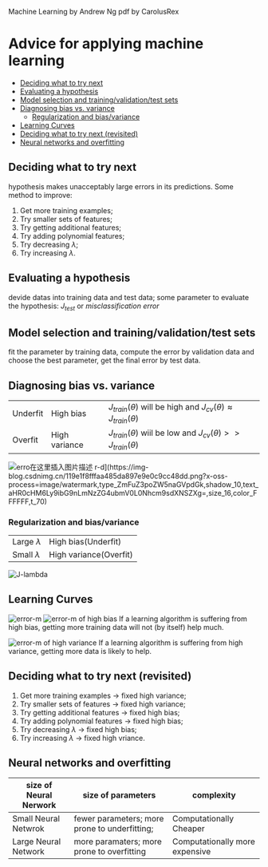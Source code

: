 Machine Learning by Andrew Ng
pdf by CarolusRex

# Advice for applying machine learning

<!-- code_chunk_output -->

- [Deciding what to try next](#deciding-what-to-try-next)
- [Evaluating a hypothesis](#evaluating-a-hypothesis)
- [Model selection and training/validation/test sets](#model-selection-and-trainingvalidationtest-sets)
- [Diagnosing bias vs. variance](#diagnosing-bias-vs-variance)
  - [Regularization and bias/variance](#regularization-and-biasvariance)
- [Learning Curves](#learning-curves)
- [Deciding what to try next (revisited)](#deciding-what-to-try-next-revisited)
- [Neural networks and overfitting](#neural-networks-and-overfitting)

<!-- /code_chunk_output -->


## Deciding what to try next
hypothesis makes unacceptably large errors in its predictions.
Some method to improve:
1. Get more training examples;
2. Try smaller sets of features;
3. Try getting additional features;
4. Try adding polynomial features;
5. Try decreasing $\lambda$;
6. Try increasing $\lambda$.

## Evaluating a hypothesis
devide datas into training data and test data;
some parameter to evaluate the hypothesis: $J_{test}$ or $misclassification\      error$

## Model selection and training/validation/test sets
fit the parameter by training data, compute the error by validation data and choose the best parameter, get the final error by test data.

## Diagnosing bias vs. variance
|				|						|												|
|-|-|-|
|Underfit	|High bias		|$J_{train}(\theta)$ will be high and $J_{cv}(\theta) \approx J_{train}(\theta)$	|
|Overfit	|High variance	|$J_{train}(\theta)$ wiil be low and $J_{cv}(\theta) >> J_{train}(\theta)$				|
![erro![在这里插入图片描述](https://img-blog.csdnimg.cn/99b4fcd7a8664293bbac99bf94433e42.png?x-oss-process=image/watermark,type_ZmFuZ3poZW5naGVpdGk,shadow_10,text_aHR0cHM6Ly9ibG9nLmNzZG4ubmV0L0Nhcm9sdXNSZXg=,size_16,color_FFFFFF,t_70)
r-d\](https://img-blog.csdnimg.cn/119e1f8fffaa485da897e9e0c9cc48dd.png?x-oss-process=image/watermark,type_ZmFuZ3poZW5naGVpdGk,shadow_10,text_aHR0cHM6Ly9ibG9nLmNzZG4ubmV0L0Nhcm9sdXNSZXg=,size_16,color_FFFFFF,t_70)](https://img-blog.csdnimg.cn/44a19f0355c64dff8fb6b6c7fba8f832.png?x-oss-process=image/watermark,type_ZmFuZ3poZW5naGVpdGk,shadow_10,text_aHR0cHM6Ly9ibG9nLmNzZG4ubmV0L0Nhcm9sdXNSZXg=,size_16,color_FFFFFF,t_70)

### Regularization and bias/variance
|||
|-|-|
|Large $\lambda$|High bias(Underfit)	|
|Small $\lambda$|High variance(Overfit)|
![J-lambda](https://img-blog.csdnimg.cn/189b5d8f9e774cad8d8a2630f6389d47.png?x-oss-process=image/watermark,type_ZmFuZ3poZW5naGVpdGk,shadow_10,text_aHR0cHM6Ly9ibG9nLmNzZG4ubmV0L0Nhcm9sdXNSZXg=,size_16,color_FFFFFF,t_70)

## Learning Curves
![error-m](https://img-blog.csdnimg.cn/7f665e062ee54e86b3aa05ed68205aff.png?x-oss-process=image/watermark,type_ZmFuZ3poZW5naGVpdGk,shadow_10,text_aHR0cHM6Ly9ibG9nLmNzZG4ubmV0L0Nhcm9sdXNSZXg=,size_16,color_FFFFFF,t_70)
![error-m of high bias](https://img-blog.csdnimg.cn/18d9bc293d4b4b16bc1b87c35e4766f0.png?x-oss-process=image/watermark,type_ZmFuZ3poZW5naGVpdGk,shadow_10,text_aHR0cHM6Ly9ibG9nLmNzZG4ubmV0L0Nhcm9sdXNSZXg=,size_16,color_FFFFFF,t_70)
If a learning algorithm is suffering from high bias, getting more training data will not (by itself) help much.

![error-m of high variance](https://img-blog.csdnimg.cn/6c3b8673ee2443889d444c06d7779afa.png?x-oss-process=image/watermark,type_ZmFuZ3poZW5naGVpdGk,shadow_10,text_aHR0cHM6Ly9ibG9nLmNzZG4ubmV0L0Nhcm9sdXNSZXg=,size_16,color_FFFFFF,t_70)
If a learning algorithm is suffering from high variance, getting more data is likely to help.

## Deciding what to try next (revisited)
1. Get more training examples $\rightarrow$ fixed high variance;
2. Try smaller sets of features $\rightarrow$ fixed high variance;
3. Try getting additional features $\rightarrow$ fixed high bias;
4. Try adding polynomial features $\rightarrow$ fixed high bias;
5. Try decreasing $\lambda$ $\rightarrow$ fixed high bias;
6. Try increasing $\lambda$ $\rightarrow$ fixed high vriance.

## Neural networks and overfitting
|size of Neural Nerwork |size of parameters         																							|complexity						|
|-|-|-|
|Small Neural Netwrok	|fewer parameters; more prone to underfitting;  |Computationally Cheaper		|
|Large Neural Network	|more paramaters; more prone to overfitting     |Computationally more expensive	|